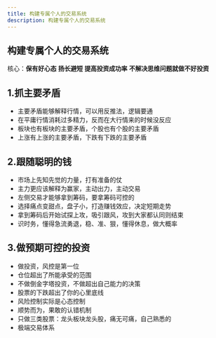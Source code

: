```yaml
---
title: 构建专属个人的交易系统
description: 构建专属个人的交易系统
---
```


## 构建专属个人的交易系统

核心：**保有好心态** **扬长避短** **提高投资成功率** **不解决思维问题就做不好投资**

## 1.抓主要矛盾

* 主要矛盾能够解释行情，可以用反推法，逻辑要通
* 在平庸行情消耗过多精力，反而在大行情来的时候没反应
* 板块也有板块的主要矛盾，个股也有个股的主要矛盾
* 上涨有上涨的主要矛盾，下跌有下跌的主要矛盾

## 2.跟随聪明的钱

* 市场上先知先觉的力量，打有准备的仗
* 主力更应该解释为赢家，主动出力，主动交易
* 左侧交易才能够拿到筹码，要拿筹码可控的
* 选择痛点变甜点，盘子小，打造赚钱效应，决定短期走势
* 拿到筹码后开始试探上攻，吸引跟风，攻到大家都认同则结束
* 识时务，懂得急流勇退，稳、准、狠，懂得休息，做大概率

## 3.做预期可控的投资

* 做投资，风控是第一位
* 仓位超出了所能承受的范围
* 不做倒金字塔投资，不做超出自己能力的决策
* 股票的下跌超出了你的心里底线
* 风险控制实际是心态控制
* 顺势而为，果敢的认错机制
* 只做三类股票：龙头板块龙头股，痛无可痛，自己熟悉的
* 极端交易体系
